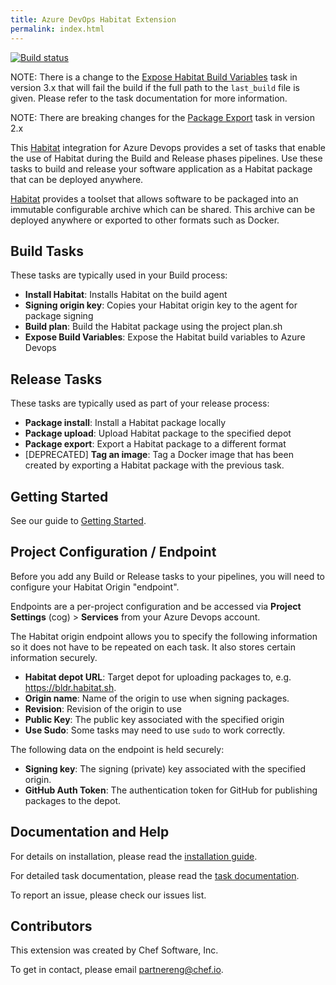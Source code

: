 ```yaml
---
title: Azure DevOps Habitat Extension
permalink: index.html
---
```


[![Build status](https://dev.azure.com/chef-software/vsts-habitat/_apis/build/status/vsts-habitat-CI)](https://dev.azure.com/chef-software/vsts-habitat/_build/latest?definitionId=1)

NOTE: There is a change to the [Expose Habitat Build Variables](https://chef-partners.github.io/expose-build-variables.html) task in version 3.x that will fail the build if the full path to the `last_build` file is given. Please refer to the task documentation for more information.

NOTE: There are breaking changes for the [Package Export](https://chef-partners.github.io/package-export.html) task in version 2.x

This [Habitat](https://habitat.sh) integration for Azure Devops provides a set of tasks that enable the use of Habitat during the Build and Release phases pipelines. Use these tasks to build and release your software application as a Habitat package that can be deployed anywhere.

[Habitat](https://habitat.sh) provides a toolset that allows software to be packaged into an immutable configurable archive which can be shared. This archive can be deployed anywhere or exported to other formats such as Docker.

## Build Tasks
These tasks are typically used in your Build process:

 - **Install Habitat**: Installs Habitat on the build agent
 - **Signing origin key**: Copies your Habitat origin key to the agent for package signing
 - **Build plan**: Build the Habitat package using the project plan.sh
 - **Expose Build Variables**: Expose the Habitat build variables to Azure Devops

## Release Tasks

These tasks are typically used as part of your release process:

 - **Package install**: Install a Habitat package locally
 - **Package upload**: Upload Habitat package to the specified depot
 - **Package export**: Export a Habitat package to a different format
 - [DEPRECATED] **Tag an image**: Tag a Docker image that has been created by exporting a Habitat package with the previous task.

## Getting Started

See our guide to [Getting Started](https://chef-partners.github.io/azuredevops-habitat/getting-started.html).

## Project Configuration / Endpoint

Before you add any Build or Release tasks to your pipelines, you will need to configure your Habitat Origin "endpoint".

Endpoints are a per-project configuration and be accessed via **Project Settings** (cog) > **Services** from your Azure Devops account.

The Habitat origin endpoint allows you to specify the following information so it does not have to be repeated on each task. It also stores certain information securely.

 - **Habitat depot URL**: Target depot for uploading packages to, e.g. https://bldr.habitat.sh.
 - **Origin name**: Name of the origin to use when signing packages.
 - **Revision**: Revision of the origin to use
 - **Public Key**: The public key associated with the specified origin
 - **Use Sudo**: Some tasks may need to use `sudo` to work correctly.

The following data on the endpoint is held securely:

 - **Signing key**: The signing (private) key associated with the specified origin.
 - **GitHub Auth Token**: The authentication token for GitHub for publishing packages to the depot.

## Documentation and Help

For details on installation, please read the [installation guide](https://chef-partners.github.io/azuredevops-habitat/install-extension.html).

For detailed task documentation, please read the [task documentation](https://chef-partners.github.io/azuredevops-habitat/summary.html).

To report an issue, please check our issues list.

## Contributors

This extension was created by Chef Software, Inc.

To get in contact, please email partnereng@chef.io.